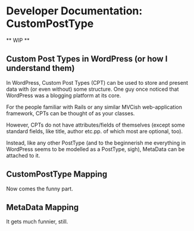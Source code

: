 # Developer Documentation: CustomPostType

** WIP **

## Custom Post Types in WordPress (or how I understand them)

In WordPress, Custom Post Types (CPT) can be used to store and present data with (or even without) some structure.  One guy once noticed that WordPress was a blogging platform at its core.

For the people familiar with Rails or any similar MVCish web-application framework, CPTs can be thought of as your classes.

However, CPTs do not have attributes/fields of themselves (except some standard fields, like title, author etc.pp. of which most are optional, too).

Instead, like any other PostType (and to the beginnerish me everything in WordPress seems to be modelled as a PostType, sigh), MetaData can be attached to it.

## CustomPostType Mapping

Now comes the funny part.

## MetaData Mapping

It gets much funnier, still.
